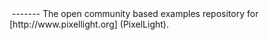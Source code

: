 <img alt='' src='http://www.iedivision.com/uploads/logoplcommpl.png' border='0' />
-------
The open community based examples repository for [http://www.pixellight.org] (PixelLight).